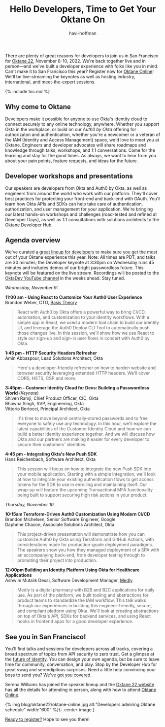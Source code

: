 ﻿---
layout: blog_post
title: "Hello Developers, Time to Get Your Oktane On"
author: havi-hoffman
by: advocate
communities: [security] 
description: "Oktane 2022 happens in San Francisco from November 8-10 and we'd love to meet you there at the Developer Hub. We've designed presentations and workshops with developers in mind." 
tags: [announcement, conference] 
tweets: 
- "In person or live online, Oktane 22 happens November 8-10 in San Francisco, and you're invited. 
🧿 Come for the content 🧿 Stay for the conversation 🧿 Leave with useful learnings! #Oktane22 "
image: blog/oktane22/oktane-schedule.jpg
type: awareness
---

There are plenty of great reasons for developers to join us in San Francisco for [Oktane 22](https://www.okta.com/oktane22/), November 8-10, 2022. We're back together live and in person—and we've built a developer experience with folks like you in mind. Can't make it to San Francisco this year? Register now for [Oktane Online](https://www.okta.com/oktane22/online-register/)! We'll be live-streaming the keynotes as well as hosting industry, international, and meet-the-expert sessions.

{% include toc.md %}

## Why come to Oktane 

Developers make it possible for anyone to use Okta's identity cloud to connect securely to any online technology, anywhere. Whether you support Okta in the workplace, or build on our *Auth0 by Okta* offering for authorizaton and authentication, whether you're a newcomer or a veteran of the IAM (Identity and Access Management) space, we'd love to meet you at Oktane. Engineers and developer advocates will share roadmaps and knowledge through talks, workshops, and 1:1 conversations. Come for the learning and stay for the good times. As always, we want to hear from you about your pain points, feature requests, and ideas for the future. 

## Developer workshops and presentations

Our speakers are developers from Okta and Auth0 by Okta, as well as engineers from around the world who work with our platform. They'll cover best practices for protecting your front-end and back-end with OAuth. You'll learn how Okta APIs and SDKs can help take care of authentication, authorization, and user management for your application. We're bringing our latest hands-on workshops and challenges (road-tested and refined at Developer Days), as well as 1:1 consultations with solutions architects to the Oktane Developer Hub. 

## Agenda overview 

We've curated [a great lineup for developers](https://www.okta.com/oktane22/agenda/?filters=developer) to make sure you get the most out of your Oktane experience this year. Note: All times are PDT, and talks are 30 minutes; the Developer keynote at 3:30pm on Wednesday runs 45 minutes and includes demos of our bright passwordless future. This keynote will be featured on the live stream. Recordings will be posted to the [OktaDev YouTube channel](https://www.youtube.com/oktadev) in the weeks ahead. Stay tuned.  

*Wednesday, November 9:*

**11:00 am - Using React to Customize Your Auth0 User Experience**<br/>
Brandon Weber, CTO, [Basis Theory](https://basistheory.com/)

>React with Auth0 by Okta offers a powerful way to bring CI/CD, automation, and customization to your identity workflows. With a simple app in React, we used a modern tool chain to build our identity UI, and leverage the Auth0 Deploy CLI Tool to automatically push those changes live. In this session, we'll show how we use React to style our sign-up and sign-in user flows in concert with Auth0 by Okta.


**1:45 pm - HTTP Security Headers Refresher**<br/>
Amin Abbaspour, Lead Solutions Architect, Okta

>Here's a developer-friendly refresher on how to harden website and browser security leveraging extended HTTP headers. We'll cover CORS, HSTS, CSP and more.


**3:45pm - Customer Identity Cloud for Devs: Building a Passwordless World** (*Keynote*)<br/>
Shiven Ramji, Chief Product Officer, CIC, Okta<br/>
Bhawna Singh, SVP, Engineering, Okta<br/>
Vittorio Bertocci, Principal Architect, Okta<br/>

>It's time to move beyond centrally-stored passwords and to free everyone to safely use any technology. In this hour, we'll explore the latest capabilities of the Customer Identity Cloud and how we can build a better identity experience together. And we will discuss how Okta and our partners are making it easier for every developer to secure their customers' identities. 


**4:45 pm - Integrating Okta's New Push SDK**<br/>
Hans Reichenbach, Software Architect, Okta

>This session will focus on how to integrate the new Push SDK into your mobile application. Starting with a simple integration, we'll look at how to integrate your existing authentication flows to get access tokens for the SDK to use in enrolling and maintaining itself. Our wrap-up will feature the upcoming Transactional MFA functionality being built to support securing high risk actions in your product.

*Thursday, November 10*

**10:15am Terraform-Driven Auth0 Customization Using Modern CI/CD**<br/>
Brandon Michelsen, Senior Software Engineer, Google<br/>
Daphnne Chacon, Associate Solutions Architect, Okta<br/>

>This project-driven presentation will demonstrate how you can customize Auth0 by Okta using Terraform and GitHub Actions, with considerations made for production-grade deployment paradigms. The speakers show you how they managed deployment of a SPA with an accompanying back-end, from developer testing through to promoting their project into production.

**12:00pm Building an Identity Platform Using Okta for Healthcare Applications**<br/>
Ashwini Mutalik Desai, Software Development Manager, [Medly](https://medly.com/en-us)

>Medly is a digital pharmacy with B2B and B2C applications for daily use. As part of the platform, we built tooling and abstractions for product teams to standardize the IAM workflow. This talk walks through our experiences in building this engineer-friendly, secure, and compliant platform using Okta. We'll look at creating abstractions on top of Okta's API, SDKs for backend services, and using React hooks in frontend apps for a good developer experience. 

## See you in San Francisco! 

You'll find talks and sessions for developers across all tracks, covering a broad spectrum of topics from API security to zero trust. Get a glimpse at the [future of identity](https://www.okta.com/oktane22/agenda/?filters=future-of-identity). You can design your own agenda, but be sure to leave time for community, conversation, and play.  Stop by the Developer Hub for great swag and serendipitous surprises. Need a little help convincing your boss to send you? [We've got you covered](https://www.okta.com/sites/default/files/2022-09/Convince%20your%20boss_0.rtf). 

Serena Williams has joined the speaker lineup and the [Oktane 22 website](https://www.okta.com/oktane22/) has all the details for attending in person, along with how to attend [Oktane Online](https://www.okta.com/oktane22/online-register/).

{% img blog/oktane22/oktane-online.jpg alt:"Developers admiring Oktane schedule" width:"600" %}{: .center-image }

[Ready to register?](https://www.okta.com/oktane22/attendance-options/)  Hope to see you there!
